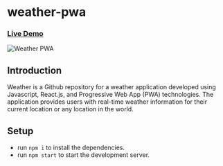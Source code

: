# weather-pwa

### [Live Demo](https://cute-conkies-40c49a.netlify.app/)

![Weather PWA](https://i.ibb.co/nMxD2Ym/weather-pwa.png)

## Introduction 
Weather is a Github repository for a weather application developed using Javascript, React.js, and Progressive Web App (PWA) technologies. The application provides users with real-time weather information for their current location or any location in the world.

## Setup
- run ```npm i``` to install the dependencies.
- run ```npm start``` to start the development server.
